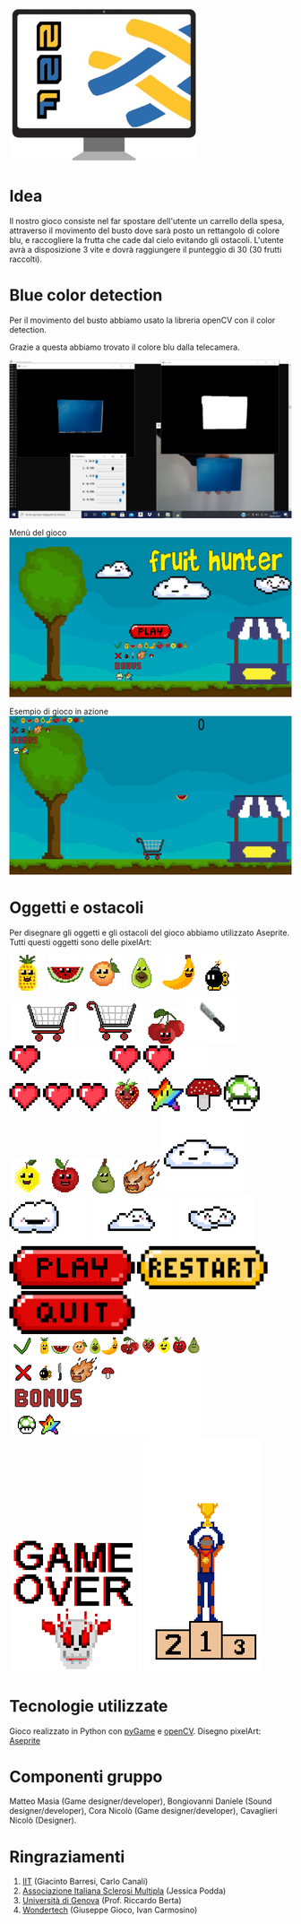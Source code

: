 ![Logo](https://github.com/NameNotFound-PCTO/Game/blob/main/team_logo.jpg)
# Idea
Il nostro gioco consiste nel far spostare dell'utente un carrello della spesa, attraverso il movimento del busto dove sarà posto un rettangolo di colore blu, e raccogliere la frutta che cade dal cielo evitando gli ostacoli. L'utente avrà a disposizione 3 vite e dovrà raggiungere il punteggio di 30 (30 frutti raccolti).



# Blue color detection
Per il movimento del busto abbiamo usato la libreria openCV con il color detection.

Grazie a questa abbiamo trovato il colore blu dalla telecamera.

![ColoreBlu](https://github.com/NameNotFound-PCTO/Game/blob/main/codice/color_dect_blue.jpeg)

Menù del gioco
![MenuGioco](https://github.com/NameNotFound-PCTO/Game/blob/main/pixel_art/sfondoMenu.png)

Esempio di gioco in azione
![esempioDiGioco](https://github.com/NameNotFound-PCTO/Game/blob/main/pixel_art/esempioDiGioco.png)

# Oggetti e ostacoli
Per disegnare gli oggetti e gli ostacoli del gioco abbiamo utilizzato Aseprite.
Tutti questi oggetti sono delle pixelArt:

![Ananas](https://github.com/NameNotFound-PCTO/Game/blob/main/pixel_art/ananasFinal.png)
![Anguria](https://github.com/NameNotFound-PCTO/Game/blob/main/pixel_art/anguriaFinal.png)
![Aancia](https://github.com/NameNotFound-PCTO/Game/blob/main/pixel_art/aranciaFinal.png)
![Avocado](https://github.com/NameNotFound-PCTO/Game/blob/main/pixel_art/avocadoFinal.png)
![Banana](https://github.com/NameNotFound-PCTO/Game/blob/main/pixel_art/bananaFinal.png)
![Bomba](https://github.com/NameNotFound-PCTO/Game/blob/main/pixel_art/bomba.png)
![CarrelloLeft](https://github.com/NameNotFound-PCTO/Game/blob/main/pixel_art/carrelloLeft.png)
![CarrelloRight](https://github.com/NameNotFound-PCTO/Game/blob/main/pixel_art/carrelloRight.png)
![Ciliegia](https://github.com/NameNotFound-PCTO/Game/blob/main/pixel_art/ciliegiaFinal.png)
![Coltello](https://github.com/NameNotFound-PCTO/Game/blob/main/pixel_art/coltello.png)
![Cuore1](https://github.com/NameNotFound-PCTO/Game/blob/main/pixel_art/cuore1.png)
![Cuore2](https://github.com/NameNotFound-PCTO/Game/blob/main/pixel_art/cuore2.png)
![Cuore3](https://github.com/NameNotFound-PCTO/Game/blob/main/pixel_art/cuore3.png)
![Fragola](https://github.com/NameNotFound-PCTO/Game/blob/main/pixel_art/fragolaFinal.png)
![Stella](https://github.com/NameNotFound-PCTO/Game/blob/main/pixel_art/stella.png)
![Fungo](https://github.com/NameNotFound-PCTO/Game/blob/main/pixel_art/fungo.png)
![Fungo1Up](https://github.com/NameNotFound-PCTO/Game/blob/main/pixel_art/fungo1Up.png)
![Limone](https://github.com/NameNotFound-PCTO/Game/blob/main/pixel_art/limoneFinal.png)
![Mela](https://github.com/NameNotFound-PCTO/Game/blob/main/pixel_art/melaFinal.png)
![Pera](https://github.com/NameNotFound-PCTO/Game/blob/main/pixel_art/peraFinal.png)
![Meteora](https://github.com/NameNotFound-PCTO/Game/blob/main/pixel_art/meteora.png)
![Nuvola1](https://github.com/NameNotFound-PCTO/Game/blob/main/pixel_art/nuvola1.png)
![Nuvola2](https://github.com/NameNotFound-PCTO/Game/blob/main/pixel_art/nuvola2.png)
![Nuvola3](https://github.com/NameNotFound-PCTO/Game/blob/main/pixel_art/nuvola3.png)
![Nuvola4](https://github.com/NameNotFound-PCTO/Game/blob/main/pixel_art/nuvola4.png)
![Play](https://github.com/NameNotFound-PCTO/Game/blob/main/pixel_art/play.png)
![Restart](https://github.com/NameNotFound-PCTO/Game/blob/main/pixel_art/restart.png)
![Quit](https://github.com/NameNotFound-PCTO/Game/blob/main/pixel_art/quit.png)
![Legenda](https://github.com/NameNotFound-PCTO/Game/blob/main/pixel_art/legenda.png)
![GameOver](https://github.com/NameNotFound-PCTO/Game/blob/main/pixel_art/gameOver.png)
![Podio](https://github.com/NameNotFound-PCTO/Game/blob/main/pixel_art/podio.png)




# Tecnologie utilizzate
Gioco realizzato in Python con [pyGame](https://www.pygame.org/news) e [openCV](https://opencv.org).
Disegno pixelArt: [Aseprite](https://www.aseprite.org)


# Componenti gruppo
Matteo Masia (Game designer/developer), Bongiovanni Daniele (Sound designer/developer), Cora Nicolò (Game designer/developer), Cavaglieri Nicolò (Designer).

# Ringraziamenti
1. [IIT](https://www.iit.it) (Giacinto Barresi, Carlo Canali)
2. [Associazione Italiana Sclerosi Multipla](https://www.aism.it) (Jessica Podda)
3. [Università di Genova](https://unige.it/it/) (Prof. Riccardo Berta)
4. [Wondertech](http://www.wondertechweb.com) (Giuseppe Gioco, Ivan Carmosino)
